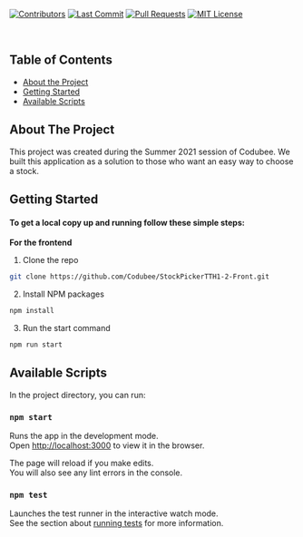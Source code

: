 <!-- PROJECT LOGO -->
[![Contributors][contributors-shield]][contributors-url]
[![Last Commit][last-commit]][commit-url]
[![Pull Requests][pr-shield]][pr-url]
[![MIT License][license-shield]][license-url]

<br />

<!-- TABLE OF CONTENTS -->
## Table of Contents

* [About the Project](#about-the-project)
* [Getting Started](#getting-started)
* [Available Scripts](#available-scripts)


<!-- ABOUT THE PROJECT -->
## About The Project

This project was created during the Summer 2021 session of Codubee. We built this application as a solution to those who want an easy way to choose a stock.


<!-- GETTING STARTED -->
## Getting Started

#### To get a local copy up and running follow these simple steps:

**For the frontend**

1. Clone the repo
```sh
git clone https://github.com/Codubee/StockPickerTTH1-2-Front.git
```
2. Install NPM packages
```sh
npm install
```
3. Run the start command
```sh
npm run start
```

<!-- AVAILABLE SCRIPTS -->
## Available Scripts

In the project directory, you can run:

### `npm start`

Runs the app in the development mode.\
Open [http://localhost:3000](http://localhost:3000) to view it in the browser.

The page will reload if you make edits.\
You will also see any lint errors in the console.

### `npm test`

Launches the test runner in the interactive watch mode.\
See the section about [running tests](https://facebook.github.io/create-react-app/docs/running-tests) for more information.


<!-- MARKDOWN LINKS & IMAGES -->
<!-- https://www.markdownguide.org/basic-syntax/#reference-style-links -->
[contributors-shield]: https://img.shields.io/github/contributors/Codubee/StockPickerTTH1-2-Front?style=for-the-badge

[contributors-url]: https://github.com/Codubee/StockPickerTTH1-2-Front/graphs/contributors


[last-commit]: https://img.shields.io/github/last-commit/Codubee/StockPickerTTH1-2-Front?style=for-the-badge

[commit-url]: https://github.com/Codubee/StockPickerTTH1-2-Front/commits/main


[pr-shield]: https://img.shields.io/github/issues-pr-closed/Codubee/StockPickerTTH1-2-Front?style=for-the-badge

[pr-url]: https://github.com/Codubee/StockPickerTTH1-2-Front/pulls


[issues-url]: https://github.com/Codubee/StockPickerTTH1-2-Front/pulls

[license-shield]: https://img.shields.io/github/license/Codubee/StockPickerTTH1-2-Front?style=for-the-badge

[license-url]: https://github.com/Codubee/StockPickerTTH1-2-Front/blob/main/License.txt
